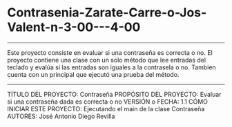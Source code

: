 # Contrasenia-Zarate-Carre-o-Jos-Valent-n-3-00---4-00
-------------------------------------------------- ----------------------
Este proyecto consiste en evaluar si una contraseña es correcta o no.
El proyecto contiene una clase con un solo método que lee entradas del teclado
y evalúa si las entradas son iguales a la contrasela o no. Tambien cuenta con
un principal que ejecutó una prueba del método.
-------------------------------------------------- ----------------------

TÍTULO DEL PROYECTO: Contraseña
PROPÓSITO DEL PROYECTO: Evaluar si una contraseña dada es correcta o no
VERSIÓN o FECHA: 1.1
CÓMO INICIAR ESTE PROYECTO: Ejecutando el main de la clase Contraseña
AUTORES: José Antonio Diego Revilla
